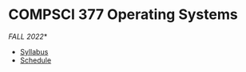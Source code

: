 # COMPSCI 377 Operating Systems

*FALL 2022**

- [Syllabus](syllabus/syllabus.md)
- [Schedule](syllabus/schedule.md)
